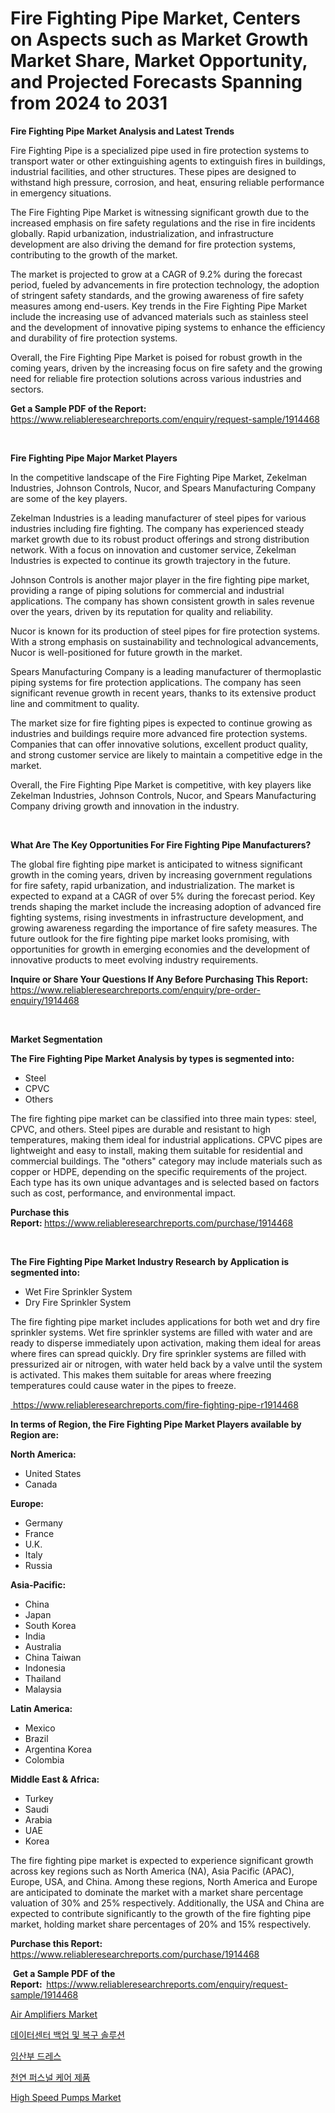 <p><h1>Fire Fighting Pipe Market, Centers on Aspects such as Market Growth Market Share, Market Opportunity, and Projected Forecasts Spanning from 2024 to 2031</h1></p><p><strong>Fire Fighting Pipe Market Analysis and Latest Trends</strong></p>
<p><p>Fire Fighting Pipe is a specialized pipe used in fire protection systems to transport water or other extinguishing agents to extinguish fires in buildings, industrial facilities, and other structures. These pipes are designed to withstand high pressure, corrosion, and heat, ensuring reliable performance in emergency situations.</p><p>The Fire Fighting Pipe Market is witnessing significant growth due to the increased emphasis on fire safety regulations and the rise in fire incidents globally. Rapid urbanization, industrialization, and infrastructure development are also driving the demand for fire protection systems, contributing to the growth of the market.</p><p>The market is projected to grow at a CAGR of 9.2% during the forecast period, fueled by advancements in fire protection technology, the adoption of stringent safety standards, and the growing awareness of fire safety measures among end-users. Key trends in the Fire Fighting Pipe Market include the increasing use of advanced materials such as stainless steel and the development of innovative piping systems to enhance the efficiency and durability of fire protection systems.</p><p>Overall, the Fire Fighting Pipe Market is poised for robust growth in the coming years, driven by the increasing focus on fire safety and the growing need for reliable fire protection solutions across various industries and sectors.</p></p>
<p><strong>Get a Sample PDF of the Report:&nbsp;</strong> <a href="https://www.reliableresearchreports.com/enquiry/request-sample/1914468">https://www.reliableresearchreports.com/enquiry/request-sample/1914468</a></p>
<p>&nbsp;</p>
<p><strong>Fire Fighting Pipe Major Market Players</strong></p>
<p><p>In the competitive landscape of the Fire Fighting Pipe Market, Zekelman Industries, Johnson Controls, Nucor, and Spears Manufacturing Company are some of the key players. </p><p>Zekelman Industries is a leading manufacturer of steel pipes for various industries including fire fighting. The company has experienced steady market growth due to its robust product offerings and strong distribution network. With a focus on innovation and customer service, Zekelman Industries is expected to continue its growth trajectory in the future. </p><p>Johnson Controls is another major player in the fire fighting pipe market, providing a range of piping solutions for commercial and industrial applications. The company has shown consistent growth in sales revenue over the years, driven by its reputation for quality and reliability.</p><p>Nucor is known for its production of steel pipes for fire protection systems. With a strong emphasis on sustainability and technological advancements, Nucor is well-positioned for future growth in the market. </p><p>Spears Manufacturing Company is a leading manufacturer of thermoplastic piping systems for fire protection applications. The company has seen significant revenue growth in recent years, thanks to its extensive product line and commitment to quality.</p><p>The market size for fire fighting pipes is expected to continue growing as industries and buildings require more advanced fire protection systems. Companies that can offer innovative solutions, excellent product quality, and strong customer service are likely to maintain a competitive edge in the market. </p><p>Overall, the Fire Fighting Pipe Market is competitive, with key players like Zekelman Industries, Johnson Controls, Nucor, and Spears Manufacturing Company driving growth and innovation in the industry.</p></p>
<p>&nbsp;</p>
<p><strong>What Are The Key Opportunities For Fire Fighting Pipe Manufacturers?</strong></p>
<p><p>The global fire fighting pipe market is anticipated to witness significant growth in the coming years, driven by increasing government regulations for fire safety, rapid urbanization, and industrialization. The market is expected to expand at a CAGR of over 5% during the forecast period. Key trends shaping the market include the increasing adoption of advanced fire fighting systems, rising investments in infrastructure development, and growing awareness regarding the importance of fire safety measures. The future outlook for the fire fighting pipe market looks promising, with opportunities for growth in emerging economies and the development of innovative products to meet evolving industry requirements.</p></p>
<p><strong>Inquire or Share Your Questions If Any Before Purchasing This Report:</strong> <a href="https://www.reliableresearchreports.com/enquiry/pre-order-enquiry/1914468">https://www.reliableresearchreports.com/enquiry/pre-order-enquiry/1914468</a></p>
<p>&nbsp;</p>
<p><strong>Market Segmentation</strong></p>
<p><strong>The Fire Fighting Pipe Market Analysis by types is segmented into:</strong></p>
<p><ul><li>Steel</li><li>CPVC</li><li>Others</li></ul></p>
<p><p>The fire fighting pipe market can be classified into three main types: steel, CPVC, and others. Steel pipes are durable and resistant to high temperatures, making them ideal for industrial applications. CPVC pipes are lightweight and easy to install, making them suitable for residential and commercial buildings. The "others" category may include materials such as copper or HDPE, depending on the specific requirements of the project. Each type has its own unique advantages and is selected based on factors such as cost, performance, and environmental impact.</p></p>
<p><strong>Purchase this Report:&nbsp;</strong><a href="https://www.reliableresearchreports.com/purchase/1914468">https://www.reliableresearchreports.com/purchase/1914468</a></p>
<p>&nbsp;</p>
<p><strong>The Fire Fighting Pipe Market Industry Research by Application is segmented into:</strong></p>
<p><ul><li>Wet Fire Sprinkler System</li><li>Dry Fire Sprinkler System</li></ul></p>
<p><p>The fire fighting pipe market includes applications for both wet and dry fire sprinkler systems. Wet fire sprinkler systems are filled with water and are ready to disperse immediately upon activation, making them ideal for areas where fires can spread quickly. Dry fire sprinkler systems are filled with pressurized air or nitrogen, with water held back by a valve until the system is activated. This makes them suitable for areas where freezing temperatures could cause water in the pipes to freeze.</p></p>
<p><a href="https://www.reliableresearchreports.com/fire-fighting-pipe-r1914468">&nbsp;https://www.reliableresearchreports.com/fire-fighting-pipe-r1914468</a></p>
<p><strong>In terms of Region, the Fire Fighting Pipe Market Players available by Region are:</strong></p>
<p>
    <p> <strong> North America: </strong>
        <ul>
            <li>United States</li>
            <li>Canada</li>
        </ul>
        </p> 
    <p> <strong> Europe: </strong>
        <ul>
            <li>Germany</li>
            <li>France</li>
            <li>U.K.</li>
            <li>Italy</li>
            <li>Russia</li>
        </ul>
        </p> 
    <p> <strong> Asia-Pacific: </strong>
        <ul>
            <li>China</li>
            <li>Japan</li>
            <li>South Korea</li>
            <li>India</li>
            <li>Australia</li>
            <li>China Taiwan</li>
            <li>Indonesia</li>
            <li>Thailand</li>
            <li>Malaysia</li>
        </ul>
        </p> 
    <p> <strong> Latin America: </strong>
        <ul>
            <li>Mexico</li>
            <li>Brazil</li>
            <li>Argentina Korea</li>
            <li>Colombia</li>
        </ul>
        </p> 
    <p> <strong> Middle East & Africa: </strong>
        <ul>
            <li>Turkey</li>
            <li>Saudi</li>
            <li>Arabia</li>
            <li>UAE</li>
            <li>Korea</li>
        </ul>
    </p>
    </p>
<p><p>The fire fighting pipe market is expected to experience significant growth across key regions such as North America (NA), Asia Pacific (APAC), Europe, USA, and China. Among these regions, North America and Europe are anticipated to dominate the market with a market share percentage valuation of 30% and 25% respectively. Additionally, the USA and China are expected to contribute significantly to the growth of the fire fighting pipe market, holding market share percentages of 20% and 15% respectively.</p></p>
<p><strong>Purchase this Report: </strong><a href="https://www.reliableresearchreports.com/purchase/1914468">https://www.reliableresearchreports.com/purchase/1914468</a></p>
<p>&nbsp;<strong>Get a Sample PDF of the Report:&nbsp;&nbsp;</strong><a href="https://www.reliableresearchreports.com/enquiry/request-sample/1914468">https://www.reliableresearchreports.com/enquiry/request-sample/1914468</a></p>
<p><strong></strong></p>
<p><p><a href="https://github.com/gdfhhhj/Market-Research-Report-List-4/blob/main/air-amplifiers-market.md">Air Amplifiers Market</a></p><p><a href="https://medium.com/@thib_harou/%EB%8D%B0%EC%9D%B4%ED%84%B0-%EC%84%BC%ED%84%B0-%EB%B0%B1%EC%97%85-%EB%B0%8F-%EB%B3%B5%EA%B5%AC-%EC%86%94%EB%A3%A8%EC%85%98-%EC%8B%9C%EC%9E%A5-%EC%9D%B8%EC%82%AC%EC%9D%B4%ED%8A%B8-%EC%8B%9C%EC%9E%A5-%EB%8F%99%ED%96%A5-%EC%84%B1%EC%9E%A5-2024%EB%85%84%EB%B6%80%ED%84%B0-2031%EB%85%84%EA%B9%8C%EC%A7%80-%EC%98%88%EC%B8%A1-4a8e39440625">데이터센터 백업 및 복구 솔루션</a></p><p><a href="https://github.com/wallacBahrtyinger567686/Market-Research-Report-List-1/blob/main/540194230501.md">임산부 드레스</a></p><p><a href="https://medium.com/@leatharoan20231/%EC%9E%90%EC%97%B0%EC%9D%84-%ED%85%8C%EC%A0%9C%EB%A1%9C-%ED%95%9C-%EA%B0%9C%EC%9D%B8%EC%9A%A9-%EC%A0%9C%ED%92%88-%EC%8B%9C%EC%9E%A5-%EC%A0%84%EB%A7%9D-%EC%82%B0%EC%97%85-%EA%B0%9C%EC%9A%94-%EB%B0%8F-%EC%A0%84%EB%A7%9D-2024%EB%85%84%EB%B6%80%ED%84%B0-2031%EB%85%84-316775f02354">천연 퍼스널 케어 제품</a></p><p><a href="https://github.com/RichRobinson5/Market-Research-Report-List-4/blob/main/high-speed-pumps-market.md">High Speed Pumps Market</a></p></p>
